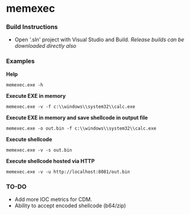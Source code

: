 # memexec

### Build Instructions
- Open '.sln' project with Visual Studio and Build.
*Release builds can be downloaded directly also*

### Examples
**Help**

`memexec.exe -h`

**Execute EXE in memory**

`memexec.exe -v -f c:\\windows\\system32\\calc.exe`

**Execute EXE in memory and save shellcode in output file**

`memexec.exe -o out.bin -f c:\\windows\\system32\\calc.exe`

**Execute shellcode**

`memexec.exe -v -s out.bin`

**Execute shellcode hosted via HTTP**

`memexec.exe -v -u http://localhost:8081/out.bin`

### TO-DO

- Add more IOC metrics for CDM.
- Ability to accept encoded shellcode (b64/zip)
